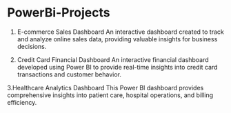 # PowerBi-Projects

1. E-commerce Sales Dashboard
An interactive dashboard created to track and analyze online sales data, providing valuable insights for business decisions.



2. Credit Card Financial Dashboard
An interactive financial dashboard developed using Power BI to provide real-time insights into credit card transactions and customer behavior.



3.Healthcare Analytics Dashboard
This Power BI dashboard provides comprehensive insights into patient care, hospital operations, and billing efficiency.



